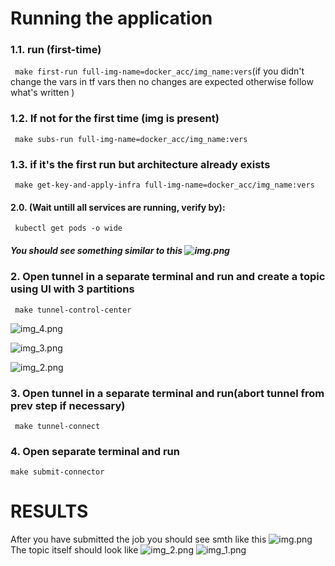 # Running the application
### 1.1. run (first-time)
```` make first-run full-img-name=docker_acc/img_name:vers````(if you didn't change the vars in tf vars then no changes are expected otherwise follow what's written )
### 1.2. If not for the first time (img is present)
```` make subs-run full-img-name=docker_acc/img_name:vers```` 
### 1.3. if it's the first run but architecture already exists 
```` make get-key-and-apply-infra full-img-name=docker_acc/img_name:vers````

#### 2.0. (Wait untill all services are running, verify by):
```` kubectl get pods -o wide````
##### You should see something similar to this ![img.png](images/img.png)

### 2. Open tunnel in a separate terminal and run and create a topic using UI with 3 partitions
```` make tunnel-control-center````

![img_4.png](images/img_4.png)


![img_3.png](images/img_3.png)

![img_2.png](images/img_2.png)
### 3. Open tunnel in a separate terminal and run(abort tunnel from prev step if necessary)
```` make tunnel-connect````

### 4. Open separate terminal and run
````make submit-connector````




# RESULTS
After you have submitted the job you should see smth like this
![img.png](images/img_10.png)
The topic itself should look like
![img_2.png](images/img_12.png)
![img_1.png](images/img_11.png)